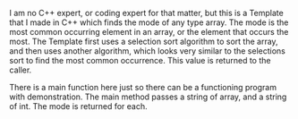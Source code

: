 I am no C++ expert, or coding expert for that matter, but this is a Template that I made in C++ which finds
the mode of any type array. The mode is the most common occurring element in an array, or the element that 
occurs the most. The Template first uses a selection sort algorithm to sort the array, and then uses another
algorithm, which looks very similar to the selections sort to find the most common occurrence. This value is
returned to the caller.


There is a main function here just so there can be a functioning program with demonstration. The main method 
passes a string of array, and a string of int. The mode is returned for each.



